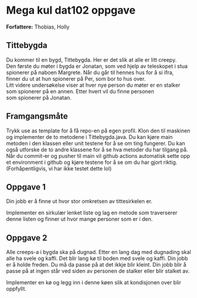 # Mega kul dat102 oppgave

**Forfattere:** Thobias, Holly  

## Tittebygda  

Du kommer til en bygd, Tittebygda. Her er det slik at alle er litt creepy.  
Den første du møter i bygda er Jonatan, som ved hjelp av teleskopet i stua  
spionerer på naboen Margrete. Når du går til hennes hus for å si ifra,  
finner du ut at hun spionerer på Per, som bor to hus over.  
Litt videre undersøkelse viser at hver nye person du møter er en stalker  
som spionerer på en annen. Etter hvert vil du finne personen  
som spionerer på Jonatan.  

## Framgangsmåte 
Trykk use as template for å få repo-en på egen profil. 
Klon den til maskinen og implementer de to metodene i Tittebygda.java. Du kan kjøre main metoden i den klassen eller unit testene 
for å se om ting fungerer. Du kan også utforske de to andre klassene for å se hva metoder du har tilgang på. 
Når du commit-er og pusher til main vil github actions automatisk sette opp et environment i github og kjøre testene 
for å se om du har gjort riktig. (Forhåpentligvis, vi har ikke testet dette lol)

## Oppgave 1
Din jobb er å finne ut hvor stor omkretsen av tittesirkelen er.  

Implementer en sirkulær lenket liste og lag en metode som traverserer  
denne listen og finner ut hvor mange personer som er i den.  

## Oppgave 2
Alle creeps-a i bygda ska på dugnad. Etter en lang dag med dugnading skal alle ha svele og kaffi.
Det blir lang kø til boden med svele og kaffi. Din jobb er å holde freden. 
Du må da passe på at det ikkje blir kleint. 
Din jobb blir å passe på at ingen står ved siden av personen de stalker eller blir stalket av.

Implementer en kø og legg inn i denne køen slik at kondisjonen over blir oppfyllt.
